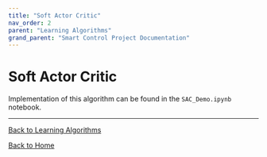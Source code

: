 ```yaml
---
title: "Soft Actor Critic"
nav_order: 2
parent: "Learning Algorithms"
grand_parent: "Smart Control Project Documentation"
---
```


# Soft Actor Critic
Implementation of this algorithm can be found in the `SAC_Demo.ipynb` notebook.

---

[Back to Learning Algorithms](learning-algorithms.md)

[Back to Home](../index.md)